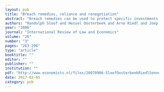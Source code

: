 ```yaml
---
layout: pub
title: "Breach remedies, reliance and renegotiation"
abstract: "Breach remedies can be used to protect specific investments and are therefore a remedy against holdup. Yet some commonly used remedies are predicted to provide too much protection, thereby inducing overinvestment. Two motives drive this prediction: the insurance motive and the separation prevention motive. This paper presents results from an experiment designed to test whether these two motives show up in practice. In contrast to previous experiments the focus is on a setting where ex post renegotiations are possible. Our results indicate that also in this case the insurance motive and the separation prevention motive are at work, as predicted. A second main finding is that there is much less need for sophisticated breach remedies based on compensatory money damages than is suggestedrnby theory."
authors: "Randolph Sloof and Hessel Oosterbeek and Arno Riedl and Joep Sonnemans"
year: "2006"
journal: "International Review of Law and Economics"
volume: "26"
number: "3"
pages: "263-296"
type: "article"
booktitle: ""
editor: ""
publisher: ""
institution: ""
pdf: "http://www.economists.nl/files/20070906-SloofOosterbeekRiedlSonnemansIRLE2006.pdf"
date: 2017-03-05
category: pub
---
```

